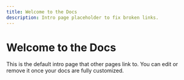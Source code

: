 ```yaml
---
title: Welcome to the Docs
description: Intro page placeholder to fix broken links.
---
```


# Welcome to the Docs

This is the default intro page that other pages link to. You can edit or remove it once your docs are fully customized.
